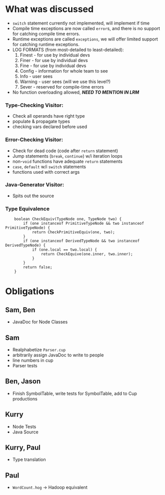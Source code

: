 # What was discussed
* `switch` statement currently not implemented, will implement if time
* Compile time exceptions are now called `error`s, and there is no support for catching compile time errors.
* Runtime exceptions are called `exceptions`, we will offer limited support for catching runtime exceptions.
* LOG FORMATS (from most-detailed to least-detailed):
	1. Finest - for use by individual devs
	2. Finer - for use by individual devs
	3. Fine - for use by individual devs
	4. Config - information for whole team to see
	5. Info - user sees
	6. Warning - user sees (will we use this level?)
	7. Sever - reserved for compile-time errors
* No function overloading allowed, **_NEED TO MENTION IN LRM_**

### Type-Checking Visitor:
* Check all operands have right type
* populate & propagate types
* checking vars declared before used

### Error-Checking Visitor:
* Check for dead code (code after `return` statement)
* Jump statements (`break`, `continue`) w/i iteration loops
* non-`void` functions have adequate `return` statements
* `case`, `default` w/i `switch` statements
* functions used with correct args

### Java-Generator Visitor:
* Spits out the source

### Type Equivalence

		boolean CheckEquiv(TypeNode one, TypeNode two) {
			if (one instanceof PrimitiveTypeNode && two instanceof PrimitiveTypeNode) {
				return CheckPrimitiveEquiv(one, two);
			}		
			if (one instanceof DerivedTypeNode && two instanceof DerivedTypeNode) {
				if (one.local == two.local) {
					return CheckEquive(one.inner, two.inner);
				}
			}
			return false;
		}

# Obligations
## Sam, Ben
* JavaDoc for Node Classes

## Sam
* Realphabetize `Parser.cup`
* arbitrarily assign JavaDoc to write to people
* line numbers in cup
* Parser tests

## Ben, Jason
* Finish SymbolTable, write tests for SymbolTable, add to Cup productions

## Kurry
* Node Tests
* Java Source

## Kurry, Paul
* Type translation

## Paul
* `WordCount.hog` -> Hadoop equivalent